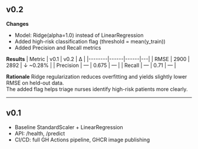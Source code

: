 ## v0.2
**Changes**
- Model: Ridge(alpha=1.0) instead of LinearRegression
- Added high-risk classification flag (threshold = mean(y_train))
- Added Precision and Recall metrics

**Results**
| Metric | v0.1 | v0.2 | Δ |
|--------|------|------|---|
| RMSE |  2900 | 2892 | ↓ ~0.28% |
| Precision | — | 0.675 | — |
| Recall | — | 0.71 | — |

**Rationale**
Ridge regularization reduces overfitting and yields slightly lower RMSE on held-out data.  
The added flag helps triage nurses identify high-risk patients more clearly.

---

## v0.1
- Baseline StandardScaler + LinearRegression
- API: /health, /predict
- CI/CD: full GH Actions pipeline, GHCR image publishing

